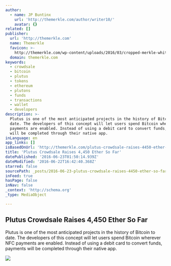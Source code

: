 ```yaml
---
author:
  - name: JP Buntinx
    url: 'http://themerkle.com/author/writer10/'
    avatar: {}
related: []
publisher:
  url: 'http://themerkle.com'
  name: Themerkle
  favicon: >-
    http://themerkle.com/wp-content/uploads/2016/03/cropped-merkle-white-1-192x192.png
  domain: themerkle.com
keywords:
  - crowdsale
  - bitcoin
  - plutus
  - tokens
  - ethereum
  - plutons
  - funds
  - transactions
  - wallet
  - developers
description: >-
  Plutus is one of the most anticipated projects in the history of Bitcoin to
  date. The developers of this concept will let users spend Bitcoin wherever NFC
  payments are enabled. Instead of using a debit card to convert funds, payments
  will be completed through their native app.
inLanguage: en
app_links: []
isBasedOnUrl: 'http://themerkle.com/plutus-crowdsale-raises-4450-ether-so-far/'
title: 'Plutus Crowdsale Raises 4,450 Ether So Far'
datePublished: '2016-06-23T01:50:14.939Z'
dateModified: '2016-06-22T16:42:40.368Z'
starred: false
sourcePath: _posts/2016-06-23-plutus-crowdsale-raises-4450-ether-so-far.md
inFeed: true
hasPage: false
inNav: false
_context: 'http://schema.org'
_type: MediaObject

---
```

<article style=""><h1>Plutus Crowdsale Raises 4,450 Ether So Far</h1><p>Plutus is one of the most anticipated projects in the history of Bitcoin to date. The developers of this concept will let users spend Bitcoin wherever NFC payments are enabled. Instead of using a debit card to convert funds, payments will be completed through their native app.</p><img src="http://themerkle.com/wp-content/uploads/2016/06/shutterstock_25219750.jpg" /></article>
